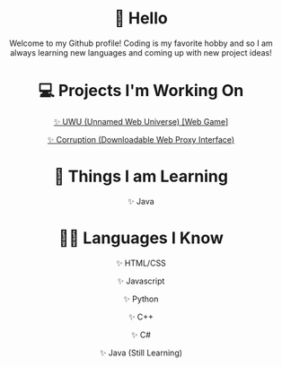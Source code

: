 <div align = 'center' line-spacing = '0'>
  <h1><strong>👋 Hello</strong></h1>
  <p>Welcome to my Github profile! Coding is my favorite hobby and so I am always learning new languages and coming up with new project ideas!</p>
  
  <h1><strong>💻 Projects I'm Working On</strong></h1>
  <p><a href = 'https://github.com/BbyfoxY/UWU/'>✨ UWU (Unnamed Web Universe) [Web Game]</a></p>
  <p><a href = 'https://github.com/BbyfoxY/Corruption/'>✨ Corruption (Downloadable Web Proxy Interface)</a></p>
  
  <h1><strong>🧠 Things I am Learning</strong></h1>
  <p>✨ Java</p>
  
  <h1><strong>🧑‍💻 Languages I Know</strong></h1>
  <p>✨ HTML/CSS</p>
  <p>✨ Javascript</p>
  <p>✨ Python</p>
  <p>✨ C++</p>
  <p>✨ C#</p>
  <p>✨ Java (Still Learning)</p>
</div>
